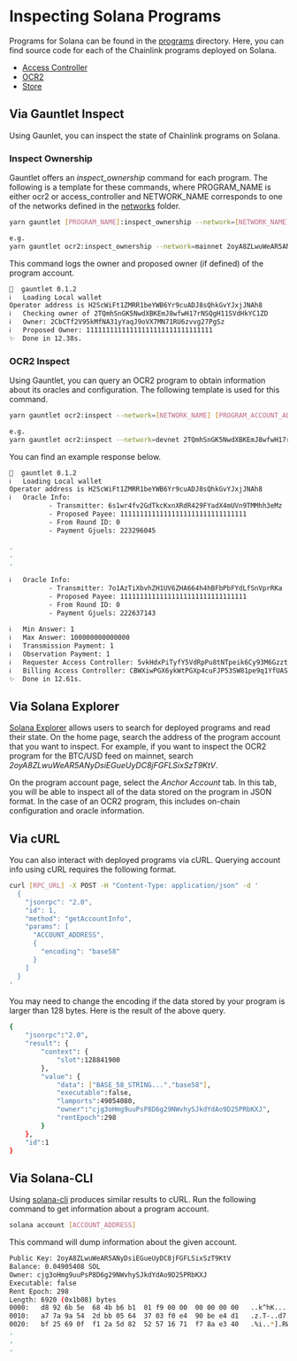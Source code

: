 # Inspecting Solana Programs

Programs for Solana can be found in the [programs](/contracts/programs/) directory. Here, you can find source code for each of the Chainlink programs deployed on Solana.

- [Access Controller](/contracts/programs/access-controller/)
- [OCR2](/contracts/programs/ocr2/)
- [Store](/contracts/programs/store/)

## Via Gauntlet Inspect

Using Gaunlet, you can inspect the state of Chainlink programs on Solana.

### Inspect Ownership

Gauntlet offers an *inspect_ownership* command for each program. The following is a template for these commands, where PROGRAM_NAME is either ocr2 or access_controller and NETWORK_NAME corresponds to one of the networks defined in the [networks](/gauntlet/packages/gauntlet-solana-contracts/networks/) folder.

```bash
yarn gauntlet [PROGRAM_NAME]:inspect_ownership --network=[NETWORK_NAME] [PROGRAM_ACCOUNT_ADDRESS]

e.g.
yarn gauntlet ocr2:inspect_ownership --network=mainnet 2oyA8ZLwuWeAR5ANyDsiEGueUyDC8jFGFLSixSzT9KtV
```

This command logs the owner and proposed owner (if defined) of the program account.

```bash
🧤  gauntlet 0.1.2
ℹ️   Loading Local wallet
Operator address is H2ScWiFt1ZMRR1beYWB6Yr9cuADJ8sQhkGvYJxjJNAh8
ℹ️   Checking owner of 2TQmhSnGK5NwdXBKEmJ8wfwH17rNSQgH11SVdHkYC1ZD
ℹ️   Owner: 2CbCTf2V95kMfNA31yYaqJ9oVX7MN71RU6zvvg27PgSz
ℹ️   Proposed Owner: 11111111111111111111111111111111
✨  Done in 12.38s.
```

### OCR2 Inspect

Using Gauntlet, you can query an OCR2 program to obtain information about its oracles and configuration. The following template is used for this command.

```bash
yarn gauntlet ocr2:inspect --network=[NETWORK_NAME] [PROGRAM_ACCOUNT_ADDRESS]

e.g.
yarn gauntlet ocr2:inspect --network=devnet 2TQmhSnGK5NwdXBKEmJ8wfwH17rNSQgH11SVdHkYC1ZD
```

You can find an example response below.

```bash
🧤  gauntlet 0.1.2
ℹ️   Loading Local wallet
Operator address is H2ScWiFt1ZMRR1beYWB6Yr9cuADJ8sQhkGvYJxjJNAh8
ℹ️   Oracle Info:
          - Transmitter: 6s1wr4fv2GdTkcKxnXRdR429FYadX4mUVn9TMMhh3eMz
          - Proposed Payee: 11111111111111111111111111111111
          - From Round ID: 0
          - Payment Gjuels: 223296045
      
.
.
.
      
ℹ️   Oracle Info:
          - Transmitter: 7o1AzTiXbvhZH1UV6ZHA664h4hBFbPbFYdLfSnVprRKa
          - Proposed Payee: 11111111111111111111111111111111
          - From Round ID: 0
          - Payment Gjuels: 222637143
      
ℹ️   Min Answer: 1
ℹ️   Max Answer: 100000000000000
ℹ️   Transmission Payment: 1
ℹ️   Observation Payment: 1
ℹ️   Requester Access Controller: 5vkHdxPiTyfY5VdRpPu8tNTpeik6Cy93M6GzztMPWfAk
ℹ️   Billing Access Controller: CBWXiwPGX6ykWtPGXp4cuFJP53SW81pe9q1YfUASWC46
✨  Done in 12.61s.
```

## Via Solana Explorer

[Solana Explorer](https://explorer.solana.com/) allows users to search for deployed programs and read their state. On the home page, search the address of the program account that you want to inspect. For example, if you want to inspect the OCR2 program for the BTC/USD feed on mainnet, search *2oyA8ZLwuWeAR5ANyDsiEGueUyDC8jFGFLSixSzT9KtV*.

On the program account page, select the *Anchor Account* tab. In this tab, you will be able to inspect all of the data stored on the program in JSON format. In the case of an OCR2 program, this includes on-chain configuration and oracle information.

## Via cURL

You can also interact with deployed programs via cURL. Querying account info using cURL requires the following format.

```bash
curl [RPC_URL] -X POST -H "Content-Type: application/json" -d '
  {
    "jsonrpc": "2.0",
    "id": 1,
    "method": "getAccountInfo",
    "params": [
      "ACCOUNT_ADDRESS",
      {
        "encoding": "base58"
      }
    ]
  }
'
```

You may need to change the encoding if the data stored by your program is larger than 128 bytes. Here is the result of the above query.

```bash
{
    "jsonrpc":"2.0",
    "result": {
        "context": {
            "slot":128841900
        },
        "value": {
            "data": ["BASE_58_STRING...","base58"],
            "executable":false,
            "lamports":49054080,
            "owner":"cjg3oHmg9uuPsP8D6g29NWvhySJkdYdAo9D25PRbKXJ",
            "rentEpoch":298
        }
    },
    "id":1
}
```

## Via Solana-CLI

Using [solana-cli](https://docs.solana.com/cli/install-solana-cli-tools) produces similar results to cURL. Run the following command to get information about a program account.

```bash
solana account [ACCOUNT_ADDRESS]
```

This command will dump information about the given account.

```bash
Public Key: 2oyA8ZLwuWeAR5ANyDsiEGueUyDC8jFGFLSixSzT9KtV
Balance: 0.04905408 SOL
Owner: cjg3oHmg9uuPsP8D6g29NWvhySJkdYdAo9D25PRbKXJ
Executable: false
Rent Epoch: 298
Length: 6920 (0x1b08) bytes
0000:   d8 92 6b 5e  68 4b b6 b1  01 f9 00 00  00 00 00 00   ..k^hK..........
0010:   a7 7a 9a 54  2d bb 05 64  37 03 f0 e4  90 be e4 d1   .z.T-..d7.......
0020:   bf 25 69 0f  f1 2a 5d 82  52 57 16 71  f7 8a e3 40   .%i..*].RW.q...@
.
.
.
```
